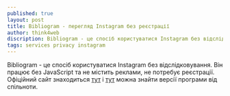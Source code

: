 ```yaml
---
published: true
layout: post
title: Bibliogram - перегляд Instagram без реєстрації
author: think4web
discription: Bibliogram - це спосіб користуватися Instagram без відслідковування, реклами та реєстрації.
tags: services privacy instagram 
---
```


Bibliogram - це спосіб користуватися Instagram без відслідковування. Він працює без JavaScript та не містить реклами, не потребує реєстрації. Офіційний сайт знаходиться [тут](https://bibliogram.art/) і [тут](https://git.sr.ht/~cadence/bibliogram-docs/tree/master/docs/Instances.md) можна знайти версії програми від спільноти.

